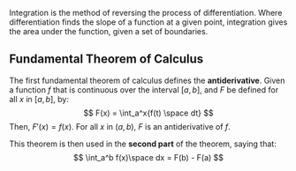 Integration is the method of reversing the process of differentiation. Where differentiation finds the slope of a function at a given point, integration gives the area under the function, given a set of boundaries.
## Fundamental Theorem of Calculus
The first fundamental theorem of calculus defines the **antiderivative**. Given a function $f$ that is continuous over the interval $[a,b]$, and $F$ be defined for all $x$ in $[a,b]$, by:
$$
F(x) = \int_a^x{f(t) \space dt}
$$
Then, $F'(x) = f(x)$. For all $x$ in $(a, b)$, $F$ is an antiderivative of $f$.

This theorem is then used in the **second part** of the theorem, saying that:
$$
\int_a^b f(x)\space dx = F(b) - F(a)
$$
